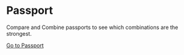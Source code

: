 # Passport

Compare and Combine passports to see which combinations are the strongest.

[Go to Passport](https://passport.svd.im/)
